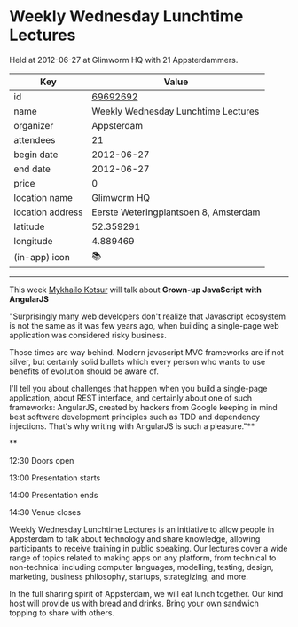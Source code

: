 # Weekly Wednesday Lunchtime Lectures
Held at 2012-06-27 at Glimworm HQ with 21 Appsterdammers.
        
|Key|Value
|---|---|
|id|[69692692](https://www.meetup.com/appsterdam/events/69692692/)|
|name|Weekly Wednesday Lunchtime Lectures|
|organizer|Appsterdam|
|attendees|21|
|begin date|2012-06-27|
|end date|2012-06-27|
|price|0|
|location name|Glimworm HQ|
|location address|Eerste Weteringplantsoen 8, Amsterdam|
|latitude|52.359291|
|longitude|4.889469|
|(in-app) icon|📚|

---

This week [Mykhailo Kotsur](https://twitter.com/sotomajor_ua) will talk about **Grown-up JavaScript with AngularJS**

"Surprisingly many web developers don't realize that Javascript ecosystem is not the same as it was few years ago, when building a single-page web application was considered risky business.

Those times are way behind. Modern javascript MVC frameworks are if not silver, but certainly solid bullets which every person who wants to use benefits of evolution should be aware of.

I'll tell you about challenges that happen when you build a single-page application, about REST interface, and certainly about one of such frameworks: AngularJS, created by hackers from Google keeping in mind best software development principles such as TDD and dependency injections. That's why writing with AngularJS is such a pleasure."**

**

12:30 Doors open

13:00 Presentation starts

14:00 Presentation ends

14:30 Venue closes

Weekly Wednesday Lunchtime Lectures is an initiative to allow people in Appsterdam to talk about technology and share knowledge, allowing participants to receive training in public speaking. Our lectures cover a wide range of topics related to making apps on any platform, from technical to non-technical including computer languages, modelling, testing, design, marketing, business philosophy, startups, strategizing, and more.

In the full sharing spirit of Appsterdam, we will eat lunch together. Our kind host will provide us with bread and drinks. Bring your own sandwich topping to share with others.


